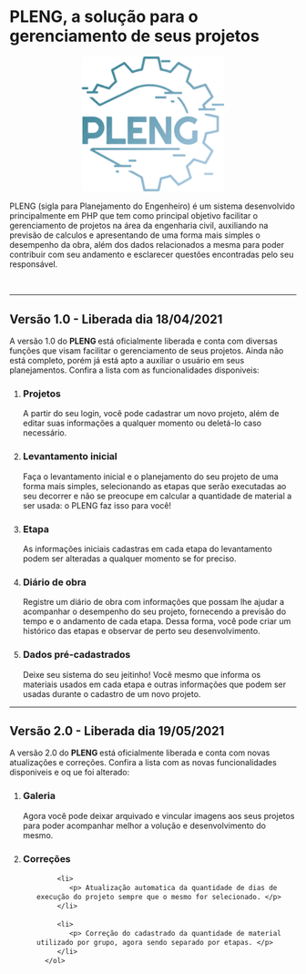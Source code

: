 # PLENG, a solução para o gerenciamento de seus projetos

<p align="center">
   <img src="v1.0/web/assets/imgs/logo.svg" width="250" >
</p>

 
PLENG (sigla para Planejamento do Engenheiro) é um sistema desenvolvido principalmente em PHP que tem como principal objetivo facilitar o gerenciamento de projetos na área da engenharia civil, auxiliando na previsão de calculos e apresentando de uma forma mais simples o desempenho da obra, além dos dados relacionados a mesma para poder contribuir com seu andamento e esclarecer questões encontradas pelo seu responsável.

<br/>
<hr/>

<h2> Versão 1.0 - Liberada dia 18/04/2021 </h2>

<p> A versão 1.0 do <b> PLENG </b> está oficialmente liberada e conta com diversas funções que visam facilitar o gerenciamento de seus projetos. Ainda não está completo, porém já está apto a auxiliar o usuário em seus planejamentos. Confira a lista com as funcionalidades disponiveis: </p>

<ol>
   <li>
      <h3> Projetos </h3>
      <p> A partir do seu login, você pode cadastrar um novo projeto, além de editar suas informações a qualquer momento ou deletá-lo caso necessário.</p>
   </li>
   
   <li>
      <h3> Levantamento inicial </h3>
      <p> Faça o levantamento inicial e o planejamento do seu projeto de uma forma mais simples, selecionando as etapas que serão executadas ao seu decorrer e não se preocupe em         calcular a quantidade de material a ser usada: o PLENG faz isso para você!</p>
   </li>
   
   <li>
      <h3> Etapa </h3>
      <p> As informações iniciais cadastras em cada etapa do levantamento podem ser alteradas a qualquer momento se for preciso.</p>
   </li>
   
   <li>
      <h3> Diário de obra </h3>
      <p> Registre um diário de obra com informações que possam lhe ajudar a acompanhar o desempenho do seu projeto, fornecendo a previsão do tempo e o andamento de cada etapa.          Dessa forma, você pode criar um histórico das etapas e observar de perto seu desenvolvimento.</p>
   </li>
   
   <li>
      <h3> Dados pré-cadastrados </h3>
      <p> Deixe seu sistema do seu jeitinho! Você mesmo que informa os materiais usados em cada etapa e outras informações que podem ser usadas durante o cadastro de um novo             projeto. </p>
   </li>
</ol>

<hr/>

<h2> Versão 2.0 - Liberada dia 19/05/2021 </h2>

<p> A versão 2.0 do <b> PLENG </b> está oficialmente liberada e conta com novas atualizações e correções. Confira a lista com as novas funcionalidades disponiveis e oq ue foi alterado: </p>

<ol>
   <li>
      <h3> Galeria </h3>
      <p> Agora você pode deixar arquivado e vincular imagens aos seus projetos para poder acompanhar melhor a volução e desenvolvimento do mesmo.</p>
   </li>
   
   <li>
      <h3> Correções </h3>
      <ol>
         
         <li>
            <p> Atualização automatica da quantidade de dias de execução do projeto sempre que o mesmo for selecionado. </p>
         </li>
         
         <li>
            <p> Correção do cadastrado da quantidade de material utilizado por grupo, agora sendo separado por etapas. </p>
         </li>
      </ol>
  </li>
    
</ol>




